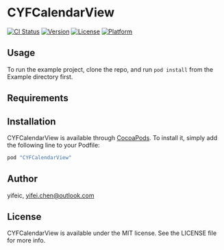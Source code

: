 # CYFCalendarView

[![CI Status](http://img.shields.io/travis/yifeic/CYFCalendarView.svg?style=flat)](https://travis-ci.org/yifeic/CYFCalendarView)
[![Version](https://img.shields.io/cocoapods/v/CYFCalendarView.svg?style=flat)](http://cocoapods.org/pods/CYFCalendarView)
[![License](https://img.shields.io/cocoapods/l/CYFCalendarView.svg?style=flat)](http://cocoapods.org/pods/CYFCalendarView)
[![Platform](https://img.shields.io/cocoapods/p/CYFCalendarView.svg?style=flat)](http://cocoapods.org/pods/CYFCalendarView)

## Usage

To run the example project, clone the repo, and run `pod install` from the Example directory first.

## Requirements

## Installation

CYFCalendarView is available through [CocoaPods](http://cocoapods.org). To install
it, simply add the following line to your Podfile:

```ruby
pod "CYFCalendarView"
```

## Author

yifeic, yifei.chen@outlook.com

## License

CYFCalendarView is available under the MIT license. See the LICENSE file for more info.
